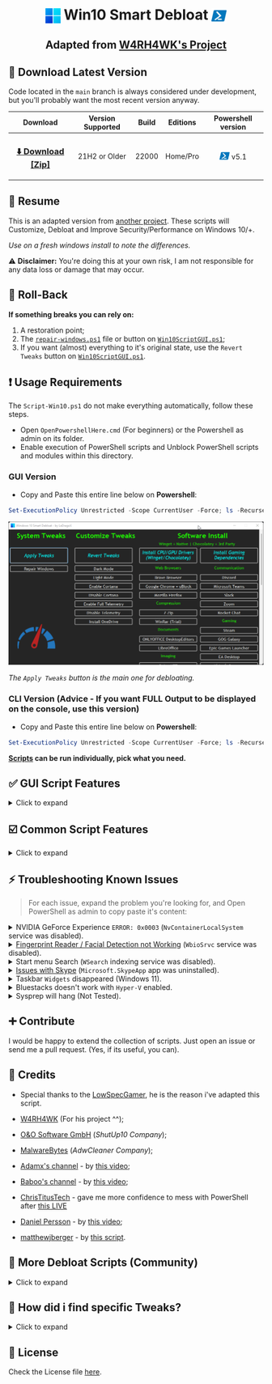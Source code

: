 <h1 align="center">
    <img width=30px src="./src/assets/windows-11-logo.png" style="vertical-align: bottom"> Win10 Smart Debloat 
    <img width=30px src="./src/assets/powershell-icon.png" style="vertical-align: bottom">
</h1>

<h2 align="center">

Adapted from [W4RH4WK's Project](https://github.com/W4RH4WK/Debloat-Windows-10)

</h2>

## 🚀 Download Latest Version

Code located in the `main` branch is always considered under development,
but you'll probably want the most recent version anyway.

<div align="center">

|                                                Download                                                 | Version Supported | Build | Editions |                                      Powershell version                                       |
| :-----------------------------------------------------------------------------------------------------: | :---------------: | :---: | :------: | :-------------------------------------------------------------------------------------------: |
| <h3><a href="https://github.com/LeDragoX/Win10SmartDebloat/archive/main.zip">⬇️ Download [Zip]</a></h3> |   21H2 or Older   | 22000 | Home/Pro | <img width=20px src="./src/assets/powershell-icon.png" style="vertical-align: bottom" /> v5.1 |

</div>

## 📄 Resume

This is an adapted version from [another project](https://github.com/W4RH4WK/Debloat-Windows-10).
These scripts will Customize, Debloat and Improve Security/Performance on Windows 10/+.

_Use on a fresh windows install to note the differences._

⚠️ **Disclaimer:** You're doing this at your own risk, I am not responsible for any data loss or damage that may occur.

## 🔄️ Roll-Back

**If something breaks you can rely on:**

1.  A restoration point;
2.  The [`repair-windows.ps1`](./src/scripts/repair-windows.ps1) file or button on [`Win10ScriptGUI.ps1`](./Win10ScriptGUI.ps1);
3.  If you want (almost) everything to it's original state, use the `Revert Tweaks` button on [`Win10ScriptGUI.ps1`](./Win10ScriptGUI.ps1).

## ❗ Usage Requirements

The `Script-Win10.ps1` do not make everything automatically, follow these steps.

- Open `OpenPowershellHere.cmd` (For beginners) or the Powershell as admin on its folder.
- Enable execution of PowerShell scripts and Unblock PowerShell scripts and modules within this directory.

### **GUI Version**

- Copy and Paste this entire line below on **Powershell**:

```ps1
Set-ExecutionPolicy Unrestricted -Scope CurrentUser -Force; ls -Recurse *.ps*1 | Unblock-File; .\"Win10ScriptGUI.ps1"
```

![Script GUI](./src/assets/script-gui.gif)

_The `Apply Tweaks` button is the main one for debloating._

### **CLI Version** (Advice - If you want FULL Output to be displayed on the console, use this version)

- Copy and Paste this entire line below on **Powershell**:

```ps1
Set-ExecutionPolicy Unrestricted -Scope CurrentUser -Force; ls -Recurse *.ps*1 | Unblock-File; .\"Win10Script.ps1"
```

**[Scripts](./src/scripts) can be run individually, pick what you need.**

## ✅ GUI Script Features

<details>
    <summary>Click to expand</summary>

- `Apply Tweaks`: Run every 'non-interactive' Tweak scripts;
- `Repair Windows`: Try to Completely fix the Windows worst problems via Command Line; ([`backup-system.ps1`](./src/scripts/backup-system.ps1) and [`repair-windows.ps1`](./src/scripts/repair-windows.ps1))
- `Revert Tweaks`: Re-apply some tweaks and revert all possible ones, covering the `Scheduled Tasks`, `Services`, `Privacy and Performance`, `Personal` and `Optional Features` tweaks;
- `Dark Mode & Light Mode`: Apply [Dark Mode](./src/utils/dark-theme.reg) or [Light Mode](./src/utils/light-theme.reg) exclusively from GUI;
- `Enable Cortana & Disable Cortana`: Let you choose whether the cortana is [enabled](./src/utils/enable-cortana.reg) or [disabled](src/utils/disable-cortana.reg);
- `Enable Full Telemetry & Disable Telemetry`: Let you choose whether the Telemetry is [FULL enabled](./src/utils/enable-telemetry.ps1) (For those who wants to join Windows insider) or [disabled](src/utils/disable-telemetry.ps1);
- `Install CPU/GPU Drivers (Winget/Chocolatey)`: Install CPU and GPU drivers. ([`install-drivers.ps1`](./src/scripts/install-drivers.ps1));
  - The Latest CPU (`Intel (Winget)` and [AMD](https://community.chocolatey.org/packages/amd-ryzen-chipset)) driver installer;
  - The Lastest Graphics driver of your GPU (Except AMD). See `Intel (Winget)` and [NVIDIA](https://community.chocolatey.org/packages/geforce-game-ready-driver), including `GeForce Experience (Winget)`);
- `Install Gaming Dependencies`: Install all Gaming Dependencies required to play games. ([`install-gaming-dependencies.ps1`](./src/scripts/install-gaming-dependencies.ps1));
- Every software installation is explicitly showed;

</details>

## ☑️ Common Script Features

<details>
    <summary>Click to expand</summary>

- Import all necessary Modules before Executing everything; ([lib folder](./src/lib/))
- Make a Restore Point and Backup the Hosts file; ([`backup-system.ps1`](./src/scripts/backup-system.ps1))
- Download OOShutUp10 and import all Recommended settings; ([`silent-debloat-softwares.ps1`](./src/scripts/silent-debloat-softwares.ps1))
- Download AdwCleaner and Run the latest version of for Virus/Adware scan;
- Disable Telemetry from Scheduled Tasks and Optimize it; ([`optimize-scheduled-tasks.ps1`](./src/scripts/optimize-scheduled-tasks.ps1))
- Disable heavy Services; ([`optimize-services.ps1`](./src/scripts/optimize-services.ps1))
- Remove Bloatware Apps that comes with Windows 10, except from my choice; ([`remove-bloatware-apps.ps1`](./src/scripts/remove-bloatware-apps.ps1))
- Optimize Privacy and Performance settings disabling more telemetry stuff and changing GPOs; ([`optimize-privacy-and-performance.ps1`](./src/scripts/optimize-privacy-and-performance.ps1))
- Apply General Personalization tweaks via Registry and Powershell commands; ([`personal-tweaks.ps1`](./src/scripts/personal-tweaks.ps1))
- Help improve the Security of Windows by a little; ([`optimize-security.ps1`](./src/scripts/optimize-security.ps1))
- Disable and Enable Optional Features specially for Gaming/Work (including WSL 2); ([`optimize-optional-features.ps1`](./src/scripts/optimize-optional-features.ps1))
- Remove OneDrive completely from the System, re-install is possible via Win Store; ([`remove-onedrive.ps1`](./src/scripts/remove-onedrive.ps1))
- Install _Chocolatey/Winget_ by default; ([`install-package-managers.ps1`](./src/scripts/install-package-managers.ps1))
- In the End it Locks Script's Usage Permission. (`Win10Script(GUI).ps1`)

</details>

## ⚡ Troubleshooting Known Issues

> For each issue, expand the problem you're looking for,
> and Open PowerShell as admin to copy paste it's content:

<details>
<summary>NVIDIA GeForce Experience <code>ERROR: 0x0003</code> (<code>NvContainerLocalSystem</code> service was disabled).</summary>

```Powershell
Get-Service NvContainerLocalSystem | Set-Service -StartupType Automatic -PassThru | Start-Service
```

</details>

<details>
<summary><a href="https://github.com/W4RH4WK/Debloat-Windows-10/issues/189">Fingerprint Reader / Facial Detection not Working</a> (<code>WbioSrvc</code> service was disabled).</summary>

```Powershell
Get-Service WbioSrvc | Set-Service -StartupType Automatic -PassThru | Start-Service
```

</details>

<details>
<summary>Start menu Search (<code>WSearch</code> indexing service was disabled).</summary>

```Powershell
Get-Service WSearch | Set-Service -StartupType Automatic -PassThru | Start-Service
```

</details>

<details>
<summary><a href="https://github.com/W4RH4WK/Debloat-Windows-10/issues/79">Issues with Skype</a> (<code>Microsoft.SkypeApp</code> app was uninstalled).</summary>

```Powershell
# Winget required first
winget install --silent "Microsoft.Skype"
```

</details>

<details>
<summary>Taskbar <code>Widgets</code> disappeared (Windows 11).</summary>

```Powershell
# Needs reboot to work properly
Add-AppxPackage -register "$env:ProgramFiles\WindowsApps\*MicrosoftWindows.Client.WebExperience*\AppxManifest.xml" -DisableDevelopmentMode
```

</details>

<details>
<summary>Bluestacks doesn't work with <code>Hyper-V</code> enabled.</summary>

```Powershell
Disable-WindowsOptionalFeature -Online -NoRestart -FeatureName "Microsoft-Hyper-V-All"
Disable-WindowsOptionalFeature -Online -NoRestart -FeatureName "HypervisorPlatform"
Disable-WindowsOptionalFeature -Online -NoRestart -FeatureName "VirtualMachinePlatform"
```

</details>

<details>
<summary>Sysprep will hang (Not Tested).</summary>

> _No solution yet, do a Google search_

</details>

## ➕ Contribute

I would be happy to extend the collection of scripts.
Just open an issue or send me a pull request. (Yes, if its useful, you can).

## 🤍 Credits

- Special thanks to the [LowSpecGamer](https://youtu.be/IU5F01oOzQQ?t=324), he is the reason i've adapted this script.

- [W4RH4WK](https://github.com/W4RH4WK) (For his project ^^);
- [O&O Software GmbH](https://www.oo-software.com/en/company) (_ShutUp10 Company_);
- [MalwareBytes](https://br.malwarebytes.com/company/) (_AdwCleaner Company_);
- [Adamx's channel](https://www.youtube.com/channel/UCjidjWX76LR1g5yx18NSrLA) - by [this video](https://youtu.be/hQSkPmZRCjc);
- [Baboo's channel](https://www.youtube.com/user/baboo) - by [this video](https://youtu.be/qWESrvP_uU8);
- [ChrisTitusTech](https://www.youtube.com/channel/UCg6gPGh8HU2U01vaFCAsvmQ) - gave me more confidence to mess with PowerShell after [this LIVE](https://youtu.be/ER27pGt5wH0)
- [Daniel Persson](https://www.youtube.com/channel/UCnG-TN23lswO6QbvWhMtxpA) - by [this video](https://youtu.be/EfrT_Bvgles);
- [matthewjberger](https://gist.github.com/matthewjberger) - by [this script](https://gist.github.com/matthewjberger/2f4295887d6cb5738fa34e597f457b7f).

## 🏅 More Debloat Scripts (Community)

<details>
    <summary>Click to expand</summary>
<p>The scripts are designed to run With/Without (GUI/CLI) any user interaction. Modify them beforehand. If you want a more interactive approach check out:</p>

- [win10script](https://github.com/ChrisTitusTech/win10script) from [ChrisTitusTech](https://github.com/ChrisTitusTech) (Recommended);
- [Windows10Debloater](https://github.com/Sycnex/Windows10Debloater) from [Sycnex](https://github.com/Sycnex);
- [Windows 10 Sophia Script](https://github.com/farag2/Windows-10-Sophia-Script) from [farag2](https://github.com/farag2).
</details>

## 🔎 How did i find specific Tweaks?

<details>
    <summary>Click to expand</summary>
<p>How To (Advanced Users)</p>

By using [SysInternal Suite](https://docs.microsoft.com/en-us/sysinternals/downloads/sysinternals-suite) `Procmon(64).exe`
i could track the `SystemSettings.exe` by filtering it per Process Name, then `Clearing the list (Ctrl + X)`
(But make sure it is `Capturing the Events (Ctrl + E)`) and finally, applying an option of the Windows Configurations
and searching the Registry Key inside `Procmon(64).exe`.

![Grab the current tweak on registry with Procmon64.exe](./src/assets/grab-the-current-tweak-on-registry-with-procmon64.png)

After finding the right register Key, you just need to Right-Click and select `Jump To... (Ctrl + J)` to get on its directory.

![Showing on regedit](./src/assets/showing-on-regedit.png)

</details>

## 📝 License

Check the License file [here](./LICENSE).
